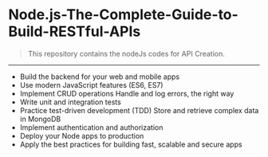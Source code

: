 # Node.js-The-Complete-Guide-to-Build-RESTful-APIs
> This repository contains the nodeJs codes for API Creation.
----
* Build the backend for your web and mobile apps 
* Use modern JavaScript features (ES6, ES7) 
* Implement CRUD operations Handle and log errors, the right way
* Write unit and integration tests 
* Practice test-driven development (TDD) Store and retrieve complex data in MongoDB 
* Implement authentication and authorization 
* Deploy your Node apps to production 
* Apply the best practices for building fast, scalable and secure apps
